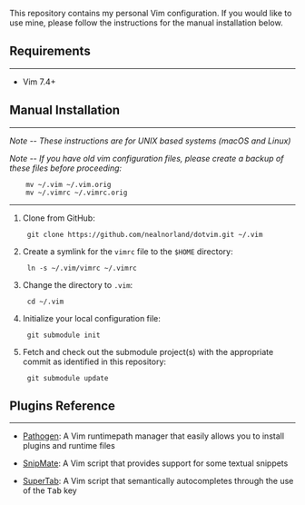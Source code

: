 This repository contains my personal Vim configuration. If you would like to use mine, please follow the instructions for the manual installation below.

## Requirements
---
* Vim 7.4+

## Manual Installation
---
_Note -- These instructions are for UNIX based systems (macOS and Linux)_

_Note -- If you have old vim configuration files, please create a backup of these files before proceeding:_

        mv ~/.vim ~/.vim.orig
        mv ~/.vimrc ~/.vimrc.orig
---
1. Clone from GitHub:

        git clone https://github.com/nealnorland/dotvim.git ~/.vim

2. Create a symlink for the `vimrc` file to the `$HOME` directory: 

        ln -s ~/.vim/vimrc ~/.vimrc

3. Change the directory to `.vim`:

        cd ~/.vim

4. Initialize your local configuration file:

        git submodule init

5. Fetch and check out the submodule project(s) with the appropriate commit as identified in this repository:

        git submodule update

## Plugins Reference
---
* [Pathogen](https://github.com/tpope/vim-pathogen): A Vim runtimepath manager that easily allows you to install plugins and runtime files

* [SnipMate](https://github.com/garbas/vim-snipmate): A Vim script that provides support for some textual snippets

* [SuperTab](https://github.com/ervandew/supertab): A Vim script that semantically autocompletes through the use of the <kbd>Tab</kbd> key
